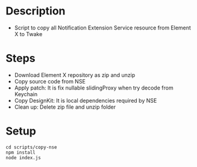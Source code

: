 # Description
- Script to copy all Notification Extension Service resource from Element X to Twake

# Steps
- Download Element X repository as zip and unzip
- Copy source code from NSE
- Apply patch: It is fix nullable slidingProxy when try decode from Keychain
- Copy DesignKit: It is local dependencies required by NSE
- Clean up: Delete zip file and unzip folder

# Setup
```
cd scripts/copy-nse
npm install
node index.js
```